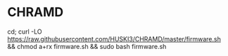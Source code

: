 # CHRAMD
 cd; curl -LO https://raw.githubusercontent.com/HUSKI3/CHRAMD/master/firmware.sh && chmod a+rx firmware.sh && sudo bash firmware.sh
